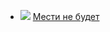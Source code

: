 * ![](/books/sf_fantasy/Владимир%20Русанов/Мести%20не%20будет.jpg) [Мести не будет](/books/sf_fantasy/Владимир%20Русанов/Мести%20не%20будет)